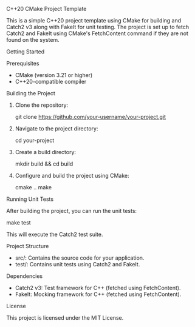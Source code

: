 C++20 CMake Project Template

This is a simple C++20 project template using CMake for building and Catch2 v3 along with FakeIt for unit testing. The project is set up to fetch Catch2 and FakeIt using CMake's FetchContent command if they are not found on the system.

Getting Started

Prerequisites

- CMake (version 3.21 or higher)
- C++20-compatible compiler

Building the Project

1. Clone the repository:

    git clone https://github.com/your-username/your-project.git

2. Navigate to the project directory:

    cd your-project

3. Create a build directory:

    mkdir build && cd build

4. Configure and build the project using CMake:

    cmake ..
    make

Running Unit Tests

After building the project, you can run the unit tests:

make test

This will execute the Catch2 test suite.

Project Structure

- src/: Contains the source code for your application.
- test/: Contains unit tests using Catch2 and FakeIt.

Dependencies

- Catch2 v3: Test framework for C++ (fetched using FetchContent).
- FakeIt: Mocking framework for C++ (fetched using FetchContent).

License

This project is licensed under the MIT License.


